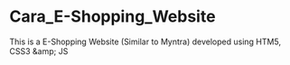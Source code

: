 # Cara_E-Shopping_Website
This is a E-Shopping Website (Similar to Myntra) developed using HTM5, CSS3 &amp;amp; JS
